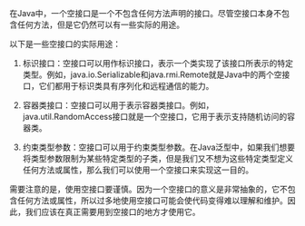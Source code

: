在Java中，一个空接口是一个不包含任何方法声明的接口。尽管空接口本身不包含任何方法，但是它仍然可以有一些实际的用途。

以下是一些空接口的实际用途：

1.  标识接口：空接口可以用作标识接口，表示一个类实现了该接口所表示的特定类型。例如，java.io.Serializable和java.rmi.Remote就是Java中的两个空接口，它们都用于标识类具有序列化和远程通信的能力。
    
2.  容器类接口：空接口可以用于表示容器类接口。例如，java.util.RandomAccess接口就是一个空接口，它用于表示支持随机访问的容器类。
    
3.  约束类型参数：空接口可以用于约束类型参数。在Java泛型中，如果我们想要将类型参数限制为某些特定类型的子类，但是我们又不想为这些特定类型定义任何方法或属性，那么我们可以使用一个空接口来实现这一目的。
    

需要注意的是，使用空接口要谨慎。因为一个空接口的意义是非常抽象的，它不包含任何方法或属性，所以过多地使用空接口可能会使代码变得难以理解和维护。因此，我们应该在真正需要用到空接口的地方才使用它。